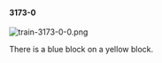 #### 3173-0
![train-3173-0-0.png](https://github.com/lil-lab/nlvr/raw/master/nlvr/train/images/0/train-3173-0-0.png "train-3173-0-0.png")

There is a blue block on a yellow block.